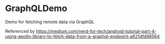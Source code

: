 # GraphQLDemo
Demo for fetching remote data via GraphQL

Referenced by https://medium.com/nerd-for-tech/android-tutorial-part-4-using-apollo-library-to-fetch-data-from-a-graphql-endpoint-a621dfd98564

